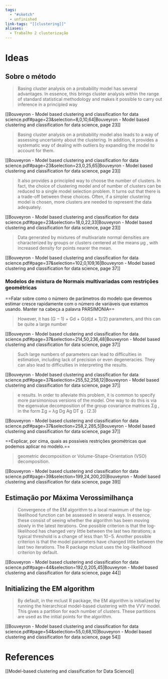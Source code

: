 ```yaml
---
tags:
  - "#sketch"
  - unfinished
link-tags: "[[clustering]]"
aliases:
  - Trabalho 2 clusterização
---
```

# Ideas

## Sobre o método
> Basing cluster analysis on a probability model has several advantages. In essence, this brings cluster analysis within the range of standard statistical methodology and makes it possible to carry out inference in a principled way

[[Bouveyron - Model based clustering and classification for data science.pdf#page=23&selection=8,0,10,64|Bouveyron - Model based clustering and classification for data science, page 23]]

> Basing cluster analysis on a probability model also leads to a way of assessing uncertainty about the clustering. In addition, it provides a systematic way of dealing with outliers by expanding the model to account for them.

[[Bouveyron - Model based clustering and classification for data science.pdf#page=23&selection=23,0,25,65|Bouveyron - Model based clustering and classification for data science, page 23]]

> It also provides a principled way to choose the number of clusters. In fact, the choice of clustering model and of number of clusters can be reduced to a single model selection problem. It turns out that there is a trade-off between these choices. Often, if a simpler clustering model is chosen, more clusters are needed to represent the data adequately.

[[Bouveyron - Model based clustering and classification for data science.pdf#page=23&selection=18,0,22,33|Bouveyron - Model based clustering and classification for data science, page 23]]

> Data generated by mixtures of multivariate normal densities are characterized by groups or clusters centered at the means μg , with increased density for points nearer the mean.

[[Bouveyron - Model based clustering and classification for data science.pdf#page=37&selection=102,0,109,16|Bouveyron - Model based clustering and classification for data science, page 37]]

### Modelos de mistura de Normais multivariadas com restrições geométricas
==Falar sobre como o número de parâmetros do modelo que devemos estimar cresce rapidamente com o número de variáveis que estamos usando. Manter na cabeça a palavra PARSIMONIA==

> However, it has (G − 1) + Gd + G{d(d + 1)/2} parameters, and this can be quite a large number

[[Bouveyron - Model based clustering and classification for data science.pdf#page=37&selection=214,50,236,48|Bouveyron - Model based clustering and classification for data science, page 37]]

> Such large numbers of parameters can lead to difficulties in estimation, including lack of precision or even degeneracies. They can also lead to difficulties in interpreting the results.

[[Bouveyron - Model based clustering and classification for data science.pdf#page=37&selection=255,52,258,12|Bouveyron - Model based clustering and classification for data science, page 37]]

> e results. In order to alleviate this problem, it is common to specify more parsimonious versions of the model. One way to do this is via the eigenvalue decomposition of the group covariance matrices Σg , in the form Σg = λg Dg Ag DT g . (2.3)

[[Bouveyron - Model based clustering and classification for data science.pdf#page=37&selection=258,2,285,5|Bouveyron - Model based clustering and classification for data science, page 37]]

==Explicar, por cima, quais as possíveis restrições geométricas que podemos aplicar no modelo.==

> geometric decomposition or Volume-Shape-Orientation (VSO) decomposition.

[[Bouveyron - Model based clustering and classification for data science.pdf#page=39&selection=199,24,200,20|Bouveyron - Model based clustering and classification for data science, page 39]]

## Estimação por Máxima Verossimilhança
> Convergence of the EM algorithm to a local maximum of the log-likelihood function can be assessed in several ways. In essence, these consist of seeing whether the algorithm has been moving slowly in the latest iterations. One possible criterion is that the log-likelihood has changed very little between the last two iterations; a typical threshold is a change of less than 10−5. Another possible criterion is that the model parameters have changed little between the last two iterations. The R package mclust uses the log-likelihood criterion by default.

[[Bouveyron - Model based clustering and classification for data science.pdf#page=44&selection=192,0,205,45|Bouveyron - Model based clustering and classification for data science, page 44]]

## Initializing the EM algorithm
> By default, in the mclust R package, the EM algorithm is initialized by running the hierarchical model-based clustering with the VVV model. This gives a partition for each number of clusters. These partitions are used as the initial points for the algorithm.

[[Bouveyron - Model based clustering and classification for data science.pdf#page=54&selection=55,0,68,10|Bouveyron - Model based clustering and classification for data science, page 54]]

# References
[[Model-based clustering and classification for Data Science]]
